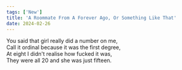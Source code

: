 ```yaml
---
tags: ['New']
title: 'A Roommate From A Forever Ago, Or Something Like That'
date: 2024-02-26
---
```


You said that girl really did a number on me,  
Call it ordinal because it was the first degree,  
At eight I didn't realise how fucked it was,  
They were all 20 and she was just fifteen.  
